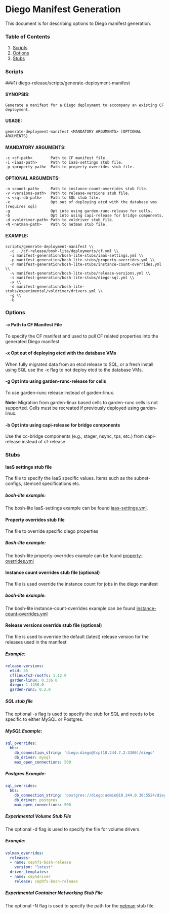# Diego Manifest Generation

This document is for describing options to Diego manifest generation.

### Table of Contents

1. [Scripts](#scripts)
1. [Options](#options)
1. [Stubs](#stubs)

### Scripts

###1) diego-release/scripts/generate-deployment-manifest

#### SYNOPSIS:
    Generate a manifest for a Diego deployment to accompany an existing CF deployment.

#### USAGE:
    generate-deployment-manifest <MANDATORY ARGUMENTS> [OPTIONAL ARGUMENTS]

#### MANDATORY ARGUMENTS:
    -c <cf-path>        Path to CF manifest file.
    -i <iaas-path>      Path to IaaS-settings stub file.
    -p <property-path>  Path to property-overrides stub file.

#### OPTIONAL ARGUMENTS:
    -n <count-path>     Path to instance-count-overrides stub file.
    -v <versions-path>  Path to release-versions stub file.
    -s <sql-db-path>    Path to SQL stub file.
    -x                  Opt out of deploying etcd with the database vms (requires sql)
    -g                  Opt into using garden-runc-release for cells.
    -b                  Opt into using capi-release for bridge components.
    -d <voldriver-path> Path to voldriver stub file.
    -N <netman-path>    Path to netman stub file.

#### EXAMPLE:
    scripts/generate-deployment-manifest \\
      -c ../cf-release/bosh-lite/deployments/cf.yml \\
      -i manifest-generation/bosh-lite-stubs/iaas-settings.yml \\
      -p manifest-generation/bosh-lite-stubs/property-overrides.yml \\
      -n manifest-generation/bosh-lite-stubs/instance-count-overrides.yml \\
      -v manifest-generation/bosh-lite-stubs/release-versions.yml \\
      -s manifest-generation/bosh-lite-stubs/diego-sql.yml \\
      -x \\
      -d manifest-generation/bosh-lite-stubs/experimental/voldriver/drivers.yml \\
      -g \\
      -b

### Options

#### -c Path to CF Manifest File
To specify the CF manifest and used to pull CF related properties into the generated Diego manifest

#### -x Opt out of deploying etcd with the database VMs
When fully migrated data from an etcd release to SQL, or a fresh install using SQL use the -x flag to not deploy etcd to the database VMs.

#### -g Opt into using garden-runc-release for cells
To use garden-runc release instead of garden-linux.

**Note**: Migration from garden-linux based cells to garden-runc cells is not supported.  Cells must be recreated if previously deployed using garden-linux.

#### -b Opt into using capi-release for bridge components
Use the cc-bridge components (e.g., stager, nsync, tps, etc.) from capi-release instead of cf-release.

### Stubs

#### IaaS settings stub file
The  file to specify the IaaS specific values.  Items such as the subnet-configs, stemcell specifications etc.

##### bosh-lite example:
The bosh-lite IaaS-settings example can be found [iaas-settings.yml](https://github.com/cloudfoundry/diego-release/blob/develop/manifest-generation/bosh-lite-stubs/iaas-settings.yml).

#### Property overrides stub file
The  file to override specific diego properties

##### Bosh-lite example:
The bosh-lite property-overrides example can be found [property-overrides.yml](https://github.com/cloudfoundry/diego-release/blob/develop/manifest-generation/bosh-lite-stubs/property-overrides.yml)

#### Instance count overrides stub file (optional)
The file is used override the instance count for jobs in the diego manifest

##### bosh-lite example:
The bosh-lite instance-count-overrides example can be found [instance-count-overrides.yml](https://github.com/cloudfoundry/diego-release/blob/develop/manifest-generation/bosh-lite-stubs/instance-count-overrides.yml)

#### Release versions override stub file (optional)
The file is used to override the default (latest) release version for the releases used in the manifest

##### Example:
```yaml
release-versions:
  etcd: 35
  cflinuxfs2-rootfs: 1.12.0
  garden-linux: 0.336.0
  diego: 1.1450.0
  garden-runc: 0.2.0
```

##### SQL stub file

The optional -s flag is used to specify the stub for SQL and needs to be specific to either MySQL or Postgres.

##### MySQL Example:

```yaml
sql_overrides:
  bbs:
    db_connection_string: 'diego:diego@tcp(10.244.7.2:3306)/diego'
    db_driver: mysql
    max_open_connections: 500
```

##### Postgres Example:
```yaml
sql_overrides:
  bbs:
    db_connection_string: 'postgres://diego:admin@10.244.0.30:5524/diego'
    db_driver: postgres
    max_open_connections: 500
```

##### **Experimental** Volume Stub File

The optional -d flag is used to specify the file for volume drivers.

##### Example:

```yaml
volman_overrides:
  releases:
  - name: cephfs-bosh-release
    version: "latest"
  driver_templates:
  - name: cephdriver
    release: cephfs-bosh-release
```

##### **Experimental** Container Networking Stub File

The optional -N flag is used to specify the path for the [netman](https://github.com/cloudfoundry-incubator/netman-release) stub file.
